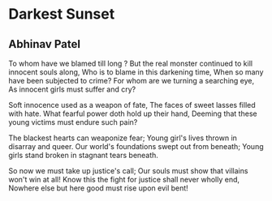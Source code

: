 # Darkest Sunset

## Abhinav Patel

To whom have we blamed till long ?
But the real monster continued to kill innocent souls along,
Who is to blame in this darkening time,
When so many have been subjected to crime?
For whom are we turning a searching eye,
As innocent girls must suffer and cry?

Soft innocence used as a weapon of fate,
The faces of sweet lasses filled with hate.
What fearful power doth hold up their hand,
Deeming that these young victims must endure such pain?

The blackest hearts can weaponize fear;
Young girl's lives thrown in disarray and queer.
Our world's foundations swept out from beneath;
Young girls stand broken in stagnant tears beneath.

So now we must take up justice's call;
Our souls must show that villains won't win at all!
Know this the fight for justice shall never wholly end,
Nowhere else but here good must rise upon evil bent!